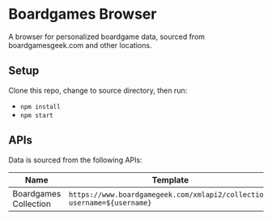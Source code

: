 # Boardgames Browser

A browser for personalized boardgame data, sourced from boardgamesgeek.com and other locations.

## Setup

Clone this repo, change to source directory, then run:
- `npm install`
- `npm start`

## APIs

Data is sourced from the following APIs:

| Name                  | Template                                                                |
| --------------------- | ----------------------------------------------------------------------- |
| Boardgames Collection | `https://www.boardgamegeek.com/xmlapi2/collection?username=${username}` |
